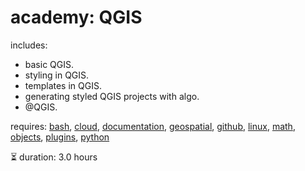 # academy: QGIS

includes:
- basic QGIS.
- styling in QGIS.
- templates in QGIS.
- generating styled QGIS projects with algo.
- @QGIS.

requires: [bash](./bash.md), [cloud](./cloud.md), [documentation](./documentation.md), [geospatial](./geospatial.md), [github](./github.md), [linux](./linux.md), [math](./math.md), [objects](./objects.md), [plugins](./plugins.md), [python](./python.md)

⏳ duration: 3.0 hours
